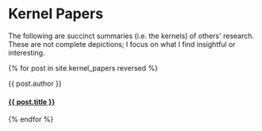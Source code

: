# Kernel Papers

The following are succinct summaries (i.e. the kernels) of others' 
research. These are not complete depictions; I focus on what I find
insightful or interesting.

{% for post in site.kernel_papers reversed %}
  <div class="post">
    <span class="post-title">
        {{ post.author }}
        <h4><a href="{{ post.url }}">{{ post.title }}</a></h4>
    </span>
  </div>
{% endfor %}